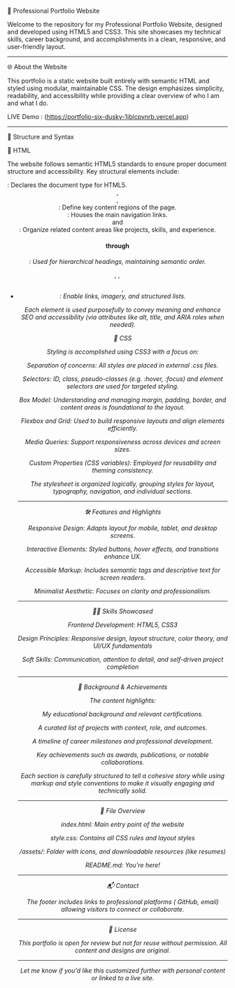 

💼 Professional Portfolio Website

Welcome to the repository for my Professional Portfolio Website, designed and developed using HTML5 and CSS3. This site showcases my technical skills, career background, and accomplishments in a clean, responsive, and user-friendly layout.


---

🌐 About the Website

This portfolio is a static website built entirely with semantic HTML and styled using modular, maintainable CSS. The design emphasizes simplicity, readability, and accessibility while providing a clear overview of who I am and what I do.

LIVE Demo : (https://portfolio-six-dusky-1jblcpvnrb.vercel.app) 

---

🧱 Structure and Syntax

🔹 HTML

The website follows semantic HTML5 standards to ensure proper document structure and accessibility. Key structural elements include:

<!DOCTYPE html>: Declares the document type for HTML5.

<header>, <main>, <footer>: Define key content regions of the page.

<nav>: Houses the main navigation links.

<section> and <article>: Organize related content areas like projects, skills, and experience.

<h1> through <h6>: Used for hierarchical headings, maintaining semantic order.

<a>, <img>, <ul>, <li>: Enable links, imagery, and structured lists.


Each element is used purposefully to convey meaning and enhance SEO and accessibility (via attributes like alt, title, and ARIA roles when needed).

🔹 CSS

Styling is accomplished using CSS3 with a focus on:

Separation of concerns: All styles are placed in external .css files.

Selectors: ID, class, pseudo-classes (e.g. :hover, :focus) and element selectors are used for targeted styling.

Box Model: Understanding and managing margin, padding, border, and content areas is foundational to the layout.

Flexbox and Grid: Used to build responsive layouts and align elements efficiently.

Media Queries: Support responsiveness across devices and screen sizes.

Custom Properties (CSS variables): Employed for reusability and theming consistency.


The stylesheet is organized logically, grouping styles for layout, typography, navigation, and individual sections.


---

🛠️ Features and Highlights

Responsive Design: Adapts layout for mobile, tablet, and desktop screens.

Interactive Elements: Styled buttons, hover effects, and transitions enhance UX.

Accessible Markup: Includes semantic tags and descriptive text for screen readers.

Minimalist Aesthetic: Focuses on clarity and professionalism.



---

🧑‍💻 Skills Showcased

Frontend Development: HTML5, CSS3

Design Principles: Responsive design, layout structure, color theory, and UI/UX fundamentals

Soft Skills: Communication, attention to detail, and self-driven project completion



---

📌 Background & Achievements

The content highlights:

My educational background and relevant certifications.

A curated list of projects with context, role, and outcomes.

A timeline of career milestones and professional development.

Key achievements such as awards, publications, or notable collaborations.


Each section is carefully structured to tell a cohesive story while using markup and style conventions to make it visually engaging and technically solid.


---

📂 File Overview

index.html: Main entry point of the website

style.css: Contains all CSS rules and layout styles

/assets/: Folder with  icons, and downloadable resources (like resumes)

README.md: You're here!



---

📬 Contact

The footer includes links to professional platforms ( GitHub, email) allowing visitors to connect or collaborate.


---

📝 License

This portfolio is open for review but not for reuse without permission. All content and designs are original.


---

Let me know if you'd like this customized further with personal content or linked to a live site.

